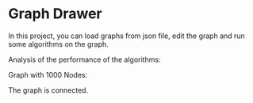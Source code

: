 # Graph Drawer
In this project, you can load graphs from json file, edit the graph and run some algorithms on the graph.

Analysis of the performance of the algorithms:

Graph with 1000 Nodes:

The graph is connected.



